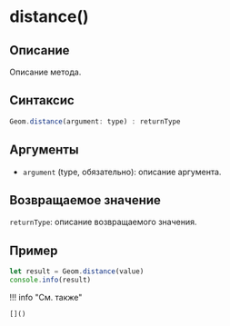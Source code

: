 # distance()

## Описание
Описание метода.

## Синтаксис
```javascript
Geom.distance(argument: type) : returnType
```

## Аргументы
- `argument` (type, обязательно): описание аргумента.

## Возвращаемое значение
`returnType`: описание возвращаемого значения.

## Пример
```javascript linenums="1"
let result = Geom.distance(value)
console.info(result)
```

!!! info "См. также"

    []()

